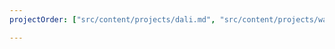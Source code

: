 ```yaml
---
projectOrder: ["src/content/projects/dali.md", "src/content/projects/war.md", "src/content/projects/yorkville.md", "src/content/projects/metamorphosis.md", "src/content/projects/meg.md", "src/content/projects/masseria.md", "src/content/projects/gerry.md", "src/content/projects/life.md", "src/content/projects/look.md", "src/content/projects/ufo.md", "src/content/projects/beauty.md", "src/content/projects/inception.md"]

---
```

